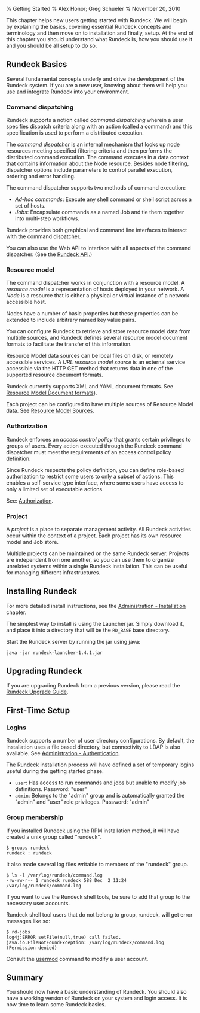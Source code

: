 % Getting Started
% Alex Honor; Greg Schueler
% November 20, 2010

This chapter helps new users getting started with Rundeck. We will begin
by explaining the basics, covering essential Rundeck concepts and
terminology and then move on to installation and finally, setup.
At the end of this chapter you should understand what Rundeck is, how
you should use it and you should be all setup to do so.

## Rundeck Basics

Several fundamental concepts underly and drive the development of the
Rundeck system. If you are a new user, knowing about them will
help you use and integrate Rundeck into your environment.

### Command dispatching

Rundeck supports a notion called *command dispatching* wherein a
user specifies dispatch criteria along with an action (called a
command) and this specification is used to perform a distributed execution.

The *command dispatcher* is an internal mechanism that looks up
node resources meeting specified filtering criteria and then
performs the distributed command execution. The command executes in a data
context that contains information about the Node resource. Besides
node filtering, dispatcher options include parameters to control
parallel execution, ordering and error handling.

The command dispatcher supports two methods of command execution:

* *Ad-hoc commands*: Execute any shell command or shell script across a
  set of hosts.  
* *Jobs*: Encapsulate commands as a named Job and tie them
  together into multi-step workflows.   

Rundeck provides both graphical and command line interfaces to
interact with the command dispatcher.

You can also use the Web API to interface with all aspects of the command
dispatcher. (See the [Rundeck API](../api/index.html).)

### Resource model

The command dispatcher works in conjunction with a resource model. A
*resource model* is a representation of hosts deployed in your
network. A _Node_  is a resource that is either a physical or virtual instance
of a network accessible host.

Nodes have a number of basic properties but these properties can be
extended to include arbitrary named key value pairs.

You can configure Rundeck to retrieve and store resource model data
from multiple sources, and Rundeck defines several resource model
document formats to facilitate the transfer of this information. 

Resource Model data sources can be local files on disk, or remotely
accessible services. A *URL resource model source* is an external service
accessible via the HTTP GET method that returns data in one of the supported
resource document formats.

Rundeck currently supports XML and YAML document formats. See [Resource Model Document formats](rundeck-basics.html#resource-model-document-formats)).

Each project can be configured to have multiple sources of Resource Model data. 
See [Resource Model Sources](plugins.html#resource-model-sources).

### Authorization

Rundeck enforces an *access control policy* that grants certain
privileges to groups of users.
Every action executed through the Rundeck command dispatcher must meet
the requirements of an access control policy definition. 

Since Rundeck respects the policy definition, you can define role-based
authorization to restrict some users to only a subset of actions. This
enables a self-service type interface, where some users have
access to only a limited set of executable actions.

See: [Authorization](../administration/authorization.html).

### Project

A *project* is a place to separate management activity.
All Rundeck activities occur within the context of a project.
Each project has its own resource model and Job store.

Multiple projects can be maintained on the same Rundeck server.
Projects are independent from one another, so you can use them to
organize unrelated systems within a single Rundeck
installation. This can be useful for managing different infrastructures.

## Installing Rundeck

For more detailed install instructions, see the [Administration - Installation](../administration/installation.html) chapter.

The simplest way to install is using the Launcher jar.  Simply download it, and place it into a directory that will be the `RD_BASE` base directory.

Start the Rundeck server by running the jar using java:

    java -jar rundeck-launcher-1.4.1.jar

## Upgrading Rundeck

If you are upgrading Rundeck from a previous version, please read the [Rundeck Upgrade Guide](../upgrading/index.html).

## First-Time Setup

### Logins 

Rundeck supports a number of user directory configurations. By
default, the installation uses a file based directory, but connectivity to
LDAP is also available. See [Administration - Authentication](../administration/authentication.html).

The Rundeck installation process will have defined a set of temporary
logins useful during the getting started phase.

* `user`: Has access to run commands and jobs but unable to modify job
  definitions. Password: "user"
* `admin`: Belongs to the "admin" group and is automatically granted
  the "admin" and "user" role privileges. Password: "admin"
  
### Group membership

If you installed Rundeck using the RPM installation method, it will
have created a unix group called "rundeck".

    $ groups rundeck
    rundeck : rundeck

It also made several log files writable to members of the "rundeck" group.

    $ ls -l /var/log/rundeck/command.log
    -rw-rw-r-- 1 rundeck rundeck 588 Dec  2 11:24 /var/log/rundeck/command.log

If you want to use the Rundeck shell tools, be sure to add that group
to the necessary user accounts.

Rundeck shell tool users that do not belong to group, rundeck, will
get error messages like so:

    $ rd-jobs
    log4j:ERROR setFile(null,true) call failed. java.io.FileNotFoundException: /var/log/rundeck/command.log (Permission denied)

Consult the [usermod] command to modify a user account.

[usermod]: http://linux.die.net/man/8/usermod

## Summary 

You should now have a basic understanding of Rundeck. You
should also have a working version of Rundeck on your system
and login access. It is now time to learn some Rundeck basics.

  
